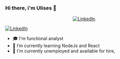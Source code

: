 ### Hi there, i'm Ulises 👋

<p align="center">
  <a href="https://www.linkedin.com/in/adolfo-ulises-martin-acosta-4b124b186/"><img alt="LinkedIn" src="https://img.shields.io/badge/linkedin-%230077B5.svg?style=for-the-badge&logo=linkedin&logoColor=white" /></a>


  <a href="https://candidato.ar.computrabajo.com/candidate/cv/edit"><img alt="LinkedIn" src="https://res.cloudinary.com/dphsynf6f/image/upload/v1693408384/computrabjo_zikgfz.png" /></a>
</p>

- 🎓 I'm functional analyst
- 🌱 I’m currently learning NodeJs and React
- 🔭 I'm currently unemployed and available for hire,
